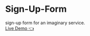 # Sign-Up-Form
sign-up form for an imaginary service.
<br>
<a href='https://abdlrhman1997.github.io/Sign-Up-Form/' target="_blank">Live Demo 👈</a>
